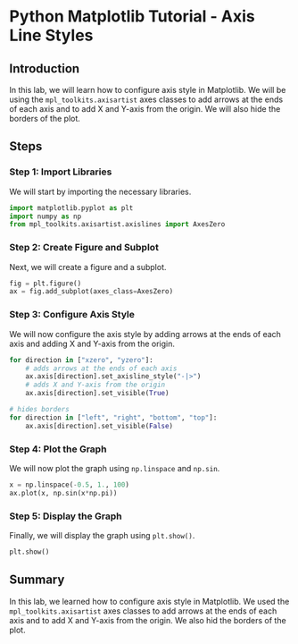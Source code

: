# Python Matplotlib Tutorial - Axis Line Styles

## Introduction

In this lab, we will learn how to configure axis style in Matplotlib. We will be using the `mpl_toolkits.axisartist` axes classes to add arrows at the ends of each axis and to add X and Y-axis from the origin. We will also hide the borders of the plot.

## Steps

### Step 1: Import Libraries

We will start by importing the necessary libraries.

```python
import matplotlib.pyplot as plt
import numpy as np
from mpl_toolkits.axisartist.axislines import AxesZero
```

### Step 2: Create Figure and Subplot

Next, we will create a figure and a subplot.

```python
fig = plt.figure()
ax = fig.add_subplot(axes_class=AxesZero)
```

### Step 3: Configure Axis Style

We will now configure the axis style by adding arrows at the ends of each axis and adding X and Y-axis from the origin.

```python
for direction in ["xzero", "yzero"]:
    # adds arrows at the ends of each axis
    ax.axis[direction].set_axisline_style("-|>")
    # adds X and Y-axis from the origin
    ax.axis[direction].set_visible(True)

# hides borders
for direction in ["left", "right", "bottom", "top"]:
    ax.axis[direction].set_visible(False)
```

### Step 4: Plot the Graph

We will now plot the graph using `np.linspace` and `np.sin`.

```python
x = np.linspace(-0.5, 1., 100)
ax.plot(x, np.sin(x*np.pi))
```

### Step 5: Display the Graph

Finally, we will display the graph using `plt.show()`.

```python
plt.show()
```

## Summary

In this lab, we learned how to configure axis style in Matplotlib. We used the `mpl_toolkits.axisartist` axes classes to add arrows at the ends of each axis and to add X and Y-axis from the origin. We also hid the borders of the plot.
